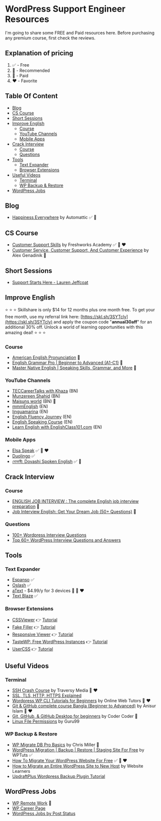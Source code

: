 <h1>WordPress Support Engineer Resources</h1>

I'm going to share some FREE and Paid resources here. Before purchasing any premium course, first check the reviews.

<h2>Explanation of pricing</h2>

1. :white_check_mark: - Free
2. :100: - Recommended
3. :red_circle: - Paid
4. :heart: - Favorite

<h2>Table Of Content</h2>

- [Blog](#blog)
- [CS Course](#cs-course)
- [Short Sessions](#short-sessions)
- [Improve English](#improve-english)
  - [Course](#course)
  - [YouTube Channels](#youtube-channels)
  - [Mobile Apps](#mobile-apps)
- [Crack Interview](#crack-interview)
  - [Course](#course-1)
  - [Questions](#questions)
- [Tools](#tools)
  - [Text Expander](#text-expander)
  - [Browser Extensions](#browser-extensions)
- [Useful Videos](#useful-videos)
  - [Terminal](#terminal)
  - [WP Backup \& Restore](#wp-backup--restore)
- [WordPress Jobs](#wordpress-jobs)

## Blog

- [Happiness Everywhere](https://happinessengineer.blog/) by Automattic :white_check_mark: :100:

## CS Course

- [Customer Support Skills](https://www.udemy.com/course/customer-support-skills/) by Freshworks Academy :white_check_mark: :100: :heart:
- [Customer Service, Customer Support, And Customer Experience](https://www.udemy.com/course/how-to-find-your-voice-the-resonates-with-your-customers/) by Alex Genadinik :red_circle:

## Short Sessions

- [Support Starts Here - Lauren Jeffcoat](https://wordpress.tv/2017/08/31/support-starts-here/)

## Improve English

:star: :star: :star: Skillshare is only $14 for 12 months plus one month free. To get your free month, use my referral link here: [https://skl.sh/3SYTcly](https://skl.sh/3SYTcly) and apply the coupon code "**annual30aff**" for an additional 30% off. Unlock a world of learning opportunities with this amazing deal! :star: :star: :star:

### Course

- [American English Pronunciation](https://www.skillshare.com/en/classes/American-English-Pronunciation/819785776) :red_circle:
- [English Grammar Pro | Beginner to Advanced (A1-C1)](https://www.skillshare.com/en/classes/English-Grammar-Pro-Beginner-to-Advanced-A1-C1/1240993655) :red_circle:
- [Master Native English | Speaking Skills, Grammar, and More](https://www.skillshare.com/en/classes/Master-Native-English-Speaking-Skills-Grammar-and-More/838988170) :red_circle:

### YouTube Channels

- [TECCareerTalks with Khaza](https://www.youtube.com/c/CareerTalks) (BN)
- [Munzereen Shahid](https://www.youtube.com/c/MunzereenShahid) (BN)
- [Maisuns world](https://www.youtube.com/@maisunsworld) (BN) :100:
- [mmmEnglish](https://www.youtube.com/c/mmmEnglish_Emma) (EN)
- [linguamarina](https://www.youtube.com/c/linguamarina) (EN)
- [English Fluency Journey](https://www.youtube.com/c/EnglishFluencyJourney) (EN)
- [English Speaking Course](https://www.youtube.com/c/EnglishSpeakingCourses) (EN)
- [Learn English with EnglishClass101.com](https://www.youtube.com/c/EnglishClass101) (EN)

### Mobile Apps

- [Elsa Speak](https://play.google.com/store/apps/details?id=us.nobarriers.elsa&hl=en&gl=US) :white_check_mark: :100: :heart:
- [Duolingo](https://play.google.com/store/apps/details?id=com.duolingo&hl=en&gl=US) :white_check_mark:
- [দোভাষী: Dovashi Spoken English](https://play.google.com/store/apps/details?id=ridmik.dovashiapp&hl=en&gl=US) :white_check_mark: :100:

## Crack Interview

### Course

- [ENGLISH JOB INTERVIEW : The complete English job interview preparation](https://www.skillshare.com/en/classes/ENGLISH-JOB-INTERVIEW-The-complete-English-job-interview-preparation/671535165) :red_circle:
- [Job Interview English: Get Your Dream Job (50+ Questions)](https://www.skillshare.com/en/classes/Job-Interview-English-Get-Your-Dream-Job-50-Questions/2078772167) :red_circle:

### Questions

- [100+ Wordpress Interview Questions](https://www.onlineinterviewquestions.com/wordpress-interview-questions/)
- [Top 60+ WordPress Interview Questions and Answers](https://www.bestinterviewquestion.com/wordpress-interview-questions)

## Tools

### Text Expander

- [Espanso](https://espanso.org/) :white_check_mark:
- [Oslash](https://www.oslash.com/) :white_check_mark:
- [aText](https://www.trankynam.com/atext/) - $4.99/y for 3 devices :red_circle: :100: :heart:
- [Text Blaze](https://blaze.today/) :white_check_mark:

### Browser Extensions

- [CSSViewer](https://chrome.google.com/webstore/detail/cssviewer/ggfgijbpiheegefliciemofobhmofgce) :point_right: [Tutorial](https://www.youtube.com/watch?v=TEmHLvK82qA)
- [Fake Filler](https://chrome.google.com/webstore/detail/fake-filler/bnjjngeaknajbdcgpfkgnonkmififhfo) :point_right: [Tutorial](https://youtu.be/hnnc0is23QE)
- [Responsive Viewer](https://chrome.google.com/webstore/detail/responsive-viewer/inmopeiepgfljkpkidclfgbgbmfcennb) :point_right: [Tutorial](https://www.youtube.com/watch?v=8r4rSd6EpIY)
- [TasteWP: Free WordPress Instances](https://chrome.google.com/webstore/detail/tastewp-free-wordpress-in/gndcbndejfodldbldgjlbceailbadmni) :point_right: [Tutorial](https://youtu.be/LoxT6m0xj6s)
- [UserCSS](https://chrome.google.com/webstore/detail/user-css/okpjlejfhacmgjkmknjhadmkdbcldfcb) :point_right: [Tutorial](https://www.youtube.com/watch?v=hMa5L6OfNn0)

## Useful Videos

### Terminal

- [SSH Crash Course](https://www.youtube.com/watch?v=hQWRp-FdTpc) by Traversy Media :100: :heart:
- [SSL, TLS, HTTP, HTTPS Explained](https://www.youtube.com/watch?v=hExRDVZHhig)
- [Wordpress WP CLI Tutorials for Beginners](https://www.youtube.com/watch?v=nBpeDRHr3Xs&list=PLT9miexWCpPV7EfmKOp2JWyR7GqRHSHtc) by Online Web Tutors :100: :heart:
- [Git & GitHub complete course Bangla (Beginner to Advanced)](https://www.youtube.com/watch?v=cPgIpUraWQo&list=PLgH5QX0i9K3qAW8DT6I0XOxC23qnA4FL-) by Anisur Islam :100: :heart:
- [Git, GitHub, & GitHub Desktop for beginners](https://www.youtube.com/watch?v=8Dd7KRpKeaE) by Coder Coder :100:
- [Linux File Permissions](https://www.youtube.com/watch?v=D-VqgvBMV7g) by Guru99

### WP Backup & Restore

- [WP Migrate DB Pro Basics](https://www.youtube.com/watch?v=pHlrclybXuQ) by Chris Miller :red_circle:
- [WordPress Migration | Backup | Restore | Staging Site For Free](https://www.youtube.com/watch?v=U_jONJSij38) by WPTuts :white_check_mark:
- [How To Migrate Your WordPress Website For Free](https://www.youtube.com/watch?v=tIurrwfsCOg) :white_check_mark: :100: :heart:
- [How to Migrate an Entire WordPress Site to New Host](https://www.youtube.com/watch?v=EuET2-Xqm4c) by Website Learners
- [UpdraftPlus Wordpress Backup Plugin Tutorial](https://www.youtube.com/watch?v=T7qDFsSmUPs)

## WordPress Jobs

- [WP Remote Work](https://wpremotework.com/) :100:
- [WP Career Page](https://wpcareerpages.com/)
- [WordPress Jobs by Post Status](https://poststatus.com/jobs/)
